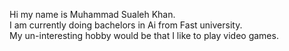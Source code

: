 Hi my name is Muhammad Sualeh Khan.
<br/>
I am currently doing bachelors in Ai from Fast university.
<br/>
My un-interesting hobby would be that I like to play video games.

